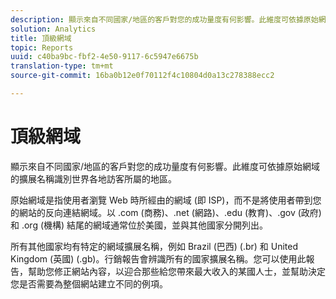 ```yaml
---
description: 顯示來自不同國家/地區的客戶對您的成功量度有何影響。此維度可依據原始網域的擴展名稱識別世界各地訪客所屬的地區。
solution: Analytics
title: 頂級網域
topic: Reports
uuid: c40ba9bc-fbf2-4e50-9117-6c5947e6675b
translation-type: tm+mt
source-git-commit: 16ba0b12e0f70112f4c10804d0a13c278388ecc2

---
```



# 頂級網域

顯示來自不同國家/地區的客戶對您的成功量度有何影響。此維度可依據原始網域的擴展名稱識別世界各地訪客所屬的地區。

原始網域是指使用者瀏覽 Web 時所經由的網域 (即 ISP)，而不是將使用者帶到您的網站的反向連結網域。以 .com (商務)、.net (網路)、.edu (教育)、.gov (政府) 和 .org (機構) 結尾的網域通常位於美國，並與其他國家分開列出。

所有其他國家均有特定的網域擴展名稱，例如 Brazil (巴西) (.br) 和 United Kingdom (英國) (.gb)。行銷報告會辨識所有的國家擴展名稱。您可以使用此報告，幫助您修正網站內容，以迎合那些給您帶來最大收入的某國人士，並幫助決定您是否需要為整個網站建立不同的例項。
